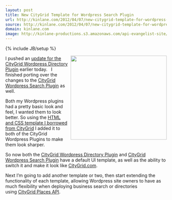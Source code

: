 ```yaml
---
layout: post
title: New CityGrid Template for Wordpress Search Plugin
url: http://kinlane.com/2012/04/07/new-citygrid-template-for-wordpress-search-plugin/
source: http://kinlane.com/2012/04/07/new-citygrid-template-for-wordpress-search-plugin/
domain: kinlane.com
image: http://kinlane-productions.s3.amazonaws.com/api-evangelist-site/blog/wordpress-logo.jpg
---
```

{% include JB/setup %}<p>
     <a href="http://www.citygridmedia.com/developer/wp-content/uploads/2012/04/CityGrid-Wordpress-Listing-Template.png"><img class="aligncenter size-medium wp-image-1019" title="CityGrid-Wordpress-Listing-Template" src="http://www.citygridmedia.com/developer/wp-content/uploads/2012/04/CityGrid-Wordpress-Listing-Template-300x262.png" alt="" width="300" height="262" align="right" /></a>I pushed an&nbsp;<a title="update for the CityGrid Wordpress Directory Plugin" href="http://www.citygridmedia.com/developer/blog/new-citygrid-template-for-wordpress-directory-plugin/">update for the CityGrid Wordpress Directory Plugin</a>&nbsp;earlier today. &nbsp; I finished porting over the changes to the&nbsp;<a title="CityGrid Wordpress Search Plugin" href="http://wordpress.org/extend/plugins/hyp3rl0cal-city-search/">CityGrid Wordpress Search Plugin</a>&nbsp;as well.
</p>
<p>
     Both my Wordpress plugins had a pretty basic look and feel, I wanted them to look better. So using the&nbsp;<a title="HTML and CSS template I borrowed from CityGrid" href="http://www.citygridmedia.com/developer/blog/citygrid-places-html-and-css-template/">HTML and CSS template I borrowed from CityGrid</a>&nbsp;I added it to both of the CityGrid Wordpress Plugins to make them look sharper.
</p>
<p>
     So now both the&nbsp;<a title="CityGrid Wordpress Directory Plugin" href="http://wordpress.org/extend/plugins/hyp3rl0cal-wordpress-plugin/">CityGrid Wordpress Directory Plugin</a>&nbsp;and&nbsp;<a title="CityGrid Wordpress Search Plugin" href="http://wordpress.org/extend/plugins/hyp3rl0cal-city-search/">CityGrid Wordpress Search Plugin</a>&nbsp;have a default UI template, as well as the ability to switch it and make it look like&nbsp;<a title="CityGrid.com" href="http://www.citygrid.com/">CityGrid.com</a>.
</p>
<p>
     Next I’m going to add another template or two, then start extending the functionality of each template, allowing Wordpress site owners to have as much flexibility when deploying business search or directories using&nbsp;<a title="CityGrid Places API" href="http://docs.citygridmedia.com/display/citygridv2/Places+API">CityGrid Places API</a>.
</p>